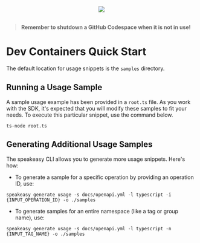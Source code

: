 
<div align="center">
    <a href="https://codespaces.new/atoma-network/atoma-sdk-typescript.git/tree/main"><img src="https://github.com/codespaces/badge.svg" /></a>
</div>
<br>

> **Remember to shutdown a GitHub Codespace when it is not in use!**

# Dev Containers Quick Start

The default location for usage snippets is the `samples` directory.

## Running a Usage Sample

A sample usage example has been provided in a `root.ts` file. As you work with the SDK, it's expected that you will modify these samples to fit your needs. To execute this particular snippet, use the command below.

```
ts-node root.ts
```

## Generating Additional Usage Samples

The speakeasy CLI allows you to generate more usage snippets. Here's how:

- To generate a sample for a specific operation by providing an operation ID, use:

```
speakeasy generate usage -s docs/openapi.yml -l typescript -i {INPUT_OPERATION_ID} -o ./samples
```

- To generate samples for an entire namespace (like a tag or group name), use:

```
speakeasy generate usage -s docs/openapi.yml -l typescript -n {INPUT_TAG_NAME} -o ./samples
```
